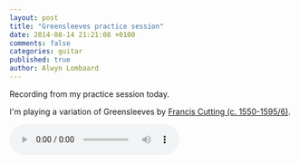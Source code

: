 ```yaml
---
layout: post
title: "Greensleeves practice session"
date: 2014-08-14 21:21:08 +0100
comments: false
categories: guitar
published: true
author: Alwyn Lombaard
---
```


Recording from my practice session today. 

I'm playing a variation of Greensleeves by [Francis Cutting (c. 1550-1595/6)](http://en.wikipedia.org/wiki/Francis_Cutting).

<audio controls>
  <source src="/music/Greensleeves.mp3" type="audio/mpeg">
Your browser does not support the audio element but you can get the recording [here](/music/Greensleeves.mp3)
</audio>
